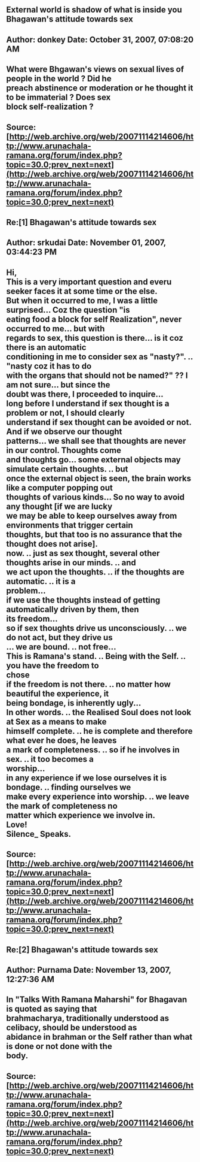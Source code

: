 ## External world is shadow of what is inside you Bhagawan's attitude towards sex  
Author: donkey              Date: October 31, 2007, 07:08:20 AM  
---  
What were Bhgawan's views on sexual lives of people in the world ? Did he  
preach abstinence or moderation or he thought it to be immaterial ? Does sex  
block self-realization ?
 ---  
Source:[http://web.archive.org/web/20071114214606/http://www.arunachala-ramana.org/forum/index.php?topic=30.0;prev_next=next](http://web.archive.org/web/20071114214606/http://www.arunachala-ramana.org/forum/index.php?topic=30.0;prev_next=next)   
---  

## Re:[1] Bhagawan's attitude towards sex  
Author: srkudai             Date: November 01, 2007, 03:44:23 PM  
---  
Hi,   
 This is a very important question and everu seeker faces it at some time or the else.   
But when it occurred to me, I was a little surprised... Coz the question "is  
eating food a block for self Realization", never occurred to me... but with  
regards to sex, this question is there... is it coz there is an automatic  
conditioning in me to consider sex as "nasty?". .. "nasty coz it has to do  
with the organs that should not be named?" ?? I am not sure... but since the  
doubt was there, I proceeded to inquire...   
long before I understand if sex thought is a problem or not, I should clearly  
understand if sex thought can be avoided or not. And if we observe our thought  
patterns... we shall see that thoughts are never in our control. Thoughts come  
and thoughts go... some external objects may simulate certain thoughts. .. but  
once the external object is seen, the brain works like a computer popping out  
thoughts of various kinds... So no way to avoid any thought [if we are lucky  
we may be able to keep ourselves away from environments that trigger certain  
thoughts, but that too is no assurance that the thought does not arise].   
now. .. just as sex thought, several other thoughts arise in our minds. .. and  
we act upon the thoughts. .. if the thoughts are automatic. .. it is a  
problem...   
if we use the thoughts instead of getting automatically driven by them, then  
its freedom...   
so if sex thoughts drive us unconsciously. .. we do not act, but they drive us  
... we are bound. .. not free...   
This is Ramana's stand. .. Being with the Self. .. you have the freedom to  
chose   
if the freedom is not there. .. no matter how beautiful the experience, it  
being bondage, is inherently ugly...   
In other words. .. the Realised Soul does not look at Sex as a means to make  
himself complete. .. he is complete and therefore what ever he does, he leaves  
a mark of completeness. .. so if he involves in sex. .. it too becomes a  
worship...   
in any experience if we lose ourselves it is bondage. .. finding ourselves we  
make every experience into worship. .. we leave the mark of completeness no  
matter which experience we involve in.   
Love!   
Silence_ Speaks.
 ---  
Source:[http://web.archive.org/web/20071114214606/http://www.arunachala-ramana.org/forum/index.php?topic=30.0;prev_next=next](http://web.archive.org/web/20071114214606/http://www.arunachala-ramana.org/forum/index.php?topic=30.0;prev_next=next)   
---  

## Re:[2] Bhagawan's attitude towards sex  
Author: Purnama             Date: November 13, 2007, 12:27:36 AM  
---  
In "Talks With Ramana Maharshi" for Bhagavan is quoted as saying that  
brahmacharya, traditionally understood as celibacy, should be understood as  
abidance in brahman or the Self rather than what is done or not done with the  
body.
 ---  
Source:[http://web.archive.org/web/20071114214606/http://www.arunachala-ramana.org/forum/index.php?topic=30.0;prev_next=next](http://web.archive.org/web/20071114214606/http://www.arunachala-ramana.org/forum/index.php?topic=30.0;prev_next=next)   
---  

